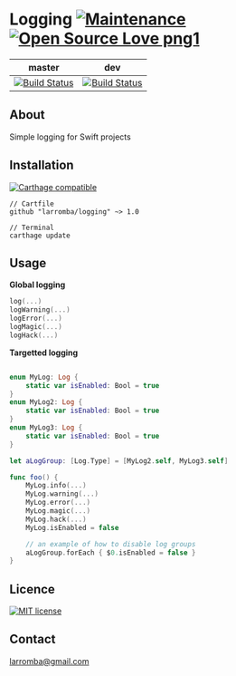 # Logging [![Maintenance](https://img.shields.io/badge/Maintained%3F-yes-green.svg)](https://GitHub.com/Naereen/StrapDown.js/graphs/commit-activity) [![Open Source Love png1](https://badges.frapsoft.com/os/v1/open-source.png?v=103)](https://github.com/ellerbrock/open-source-badges/)

| master  | dev |
| ------------- | ------------- |
| [![Build Status](https://travis-ci.com/larromba/Logging.svg?branch=master)](https://travis-ci.com/larromba/logging) | [![Build Status](https://travis-ci.com/larromba/Logging.svg?branch=dev)](https://travis-ci.com/larromba/logging) |

## About
Simple logging for Swift projects

## Installation

[![Carthage compatible](https://img.shields.io/badge/Carthage-compatible-4BC51D.svg?style=flat)](https://github.com/Carthage/Carthage)

```
// Cartfile
github "larromba/logging" ~> 1.0
```

```
// Terminal
carthage update
```

## Usage

**Global logging**
```swift
log(...)
logWarning(...)
logError(...)
logMagic(...)
logHack(...)
```

**Targetted logging**
```swift

enum MyLog: Log {
    static var isEnabled: Bool = true
}
enum MyLog2: Log {
    static var isEnabled: Bool = true
}
enum MyLog3: Log {
    static var isEnabled: Bool = true
}

let aLogGroup: [Log.Type] = [MyLog2.self, MyLog3.self]

func foo() {
    MyLog.info(...)
    MyLog.warning(...)
    MyLog.error(...)
    MyLog.magic(...)
    MyLog.hack(...)
    MyLog.isEnabled = false

    // an example of how to disable log groups
    aLogGroup.forEach { $0.isEnabled = false }
}
```

## Licence
[![MIT license](https://img.shields.io/badge/License-MIT-blue.svg)](https://lbesson.mit-license.org/)

## Contact
larromba@gmail.com
